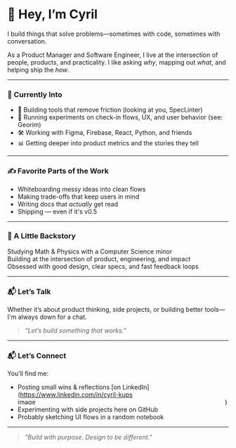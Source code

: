 # 👋 Hey, I’m Cyril

I build things that solve problems—sometimes with code, sometimes with conversation.

As a Product Manager and Software Engineer, I live at the intersection of people, products, and practicality. I like asking *why*, mapping out *what*, and helping ship the *how*.

---

### 🧩 Currently Into

- 🧪 Building tools that remove friction (looking at you, SpecLinter)
- 📍 Running experiments on check-in flows, UX, and user behavior (see: Georim)
- 🛠️ Working with Figma, Firebase, React, Python, and friends
- 📊 Getting deeper into product metrics and the stories they tell

---

### ✍️ Favorite Parts of the Work

- Whiteboarding messy ideas into clean flows
- Making trade-offs that keep users in mind
- Writing docs that *actually* get read
- Shipping — even if it's v0.5

---

### 🎒 A Little Backstory

Studying Math & Physics with a Computer Science minor  
Building at the intersection of product, engineering, and impact  
Obsessed with good design, clear specs, and fast feedback loops

---

### 📬 Let’s Talk

Whether it’s about product thinking, side projects, or building better tools—I'm always down for a chat.

> *“Let’s build something that works.”*

---

### 📬 Let’s Connect

You’ll find me:
- Posting small wins & reflections [on LinkedIn](https://www.linkedin.com/in/cyril-kups<img width="468" height="14" alt="image" src="https://github.com/user-attachments/assets/dff2ebf6-054c-4967-bfb9-6a9e58657960" />
)
- Experimenting with side projects here on GitHub
- Probably sketching UI flows in a random notebook

---

> *"Build with purpose. Design to be different."*
